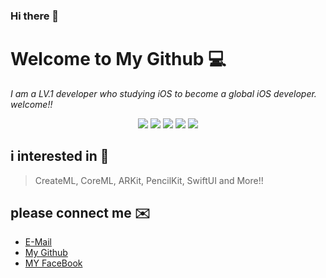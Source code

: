 ### Hi there 👋

# Welcome to My Github 💻

*I am a LV.1 developer who studying iOS to become a global iOS developer. welcome!!*

<div align="center">
    <img src="http://hits.dwyl.com/Odyflame/Odyflame/Odyflame.svg?style=plastic" >
    <img src="https://img.shields.io/badge/HP-100-red?style=plastic">
    <img src="https://img.shields.io/badge/Age-26-9cf?style=plastic">
    <img src="https://img.shields.io/badge/Develop-iOS-white?style=plastic">
    <img src="https://img.shields.io/badge/Language-Swift-orange?style=plastic">
</div>


## i interested in 📱
> CreateML, CoreML, ARKit, PencilKit, SwiftUI and More!!

## please connect me ✉️
 - [E-Mail](odyflame@icloud.com)
 - [My Github](https://github.com/Odyflame)
 - [MY FaceBook](https://www.facebook.com/profile.php?id=100004453800775)

<!--
**Odyflame/Odyflame** is a ✨ _special_ ✨ repository because its `README.md` (this file) appears on your GitHub profile.

Here are some ideas to get you started:

- 🔭 I’m currently working on ...
- 🌱 I’m currently learning iOS, Swift and More..
- 👯 I’m looking to collaborate on ...
- 🤔 I’m looking for help with ...
- 💬 Ask me about ...
- 📫 How to reach me: ...
- 😄 Pronouns: ...
- ⚡ Fun fact: ...
-->
